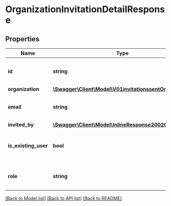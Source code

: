 # OrganizationInvitationDetailResponse

## Properties
Name | Type | Description | Notes
------------ | ------------- | ------------- | -------------
**id** | **string** | The unique ID (UUID) of the invitation | 
**organization** | [**\Swagger\Client\Model\V01invitationssentOrganization**](V01invitationssentOrganization.md) |  | 
**email** | **string** | The email address of the invited user | 
**invited_by** | [**\Swagger\Client\Model\InlineResponse20020**](InlineResponse20020.md) |  | 
**is_existing_user** | **bool** | Indicates whether the invited user already exists | 
**role** | **string** | The role assigned to the invited user | [optional] 

[[Back to Model list]](../README.md#documentation-for-models) [[Back to API list]](../README.md#documentation-for-api-endpoints) [[Back to README]](../README.md)



